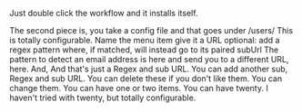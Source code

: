 Just double click the workflow and it installs itself.

The second piece is, you take a config file and that goes under /users/<your name>
This is totally configurable. 
Name the menu item
give it a URL
optional: add a regex pattern where, if matched, will instead go to its paired subUrl
The pattern to detect an email address is here and send you to a different URL, here. And, And that's just a Regex and sub URL.
You can add another sub, Regex and sub URL.
You can delete these if you don't like them. You can change them. You can have one or two items. You can have twenty.
I haven't tried with twenty, but totally configurable.
